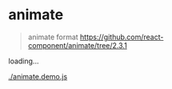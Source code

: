 # animate

> animate format https://github.com/react-component/animate/tree/2.3.1

<div id="example__animate_node" class="fast-flow-demo">loading...</div>

<!--MR-R {
    type: "pre",
    file: './animate.demo.js'
} -->
[./animate.demo.js](./animate.demo.js)
